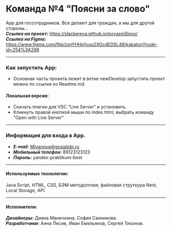 # Команда №4 "Поясни за слово"
App для госсотрудников. Все делают для граждан, а мы для другой стороны...  
___Ссылка на проект:___ https://slackereva.github.io/poyasniSlovo/  
___Ссылка на Figma:___ https://www.figma.com/file/zxnYHHp1yuo2XGcdEDSL48/kakaton?node-id=254%3A296
* * *
### Как запустить App:  
* Основная часть проекта лежит в ветке newDevelop запустить проект можно по ссылке из Readme.md.  
#### Локальная версия:
* Скачать плагин для VSC "Live Server" и установить.
* Кликнуть правой кнопкой мыши по index.html, выбрать команду "Open with Live Server"
* * *
### Информация для входа в App.
* ___E-mail:___ MIvanova@gosjalobi.ru
* ___Мобильный телефон:___ 89123123123
* ___Пароль:___ yandex-praktikum-best
* * *
#### Используемые технологии:  
Java Script, HTML, CSS, БЭМ методолгоия, файловая струткура Nest, Local Storage, API.
* * *
#### Исполнители:
___Дизайнеры:___ Диана Маничкина, София Санникова.  
___Разработчики:___ Анна Лесив, Иван Емельянов, Сергей Тихонов.
